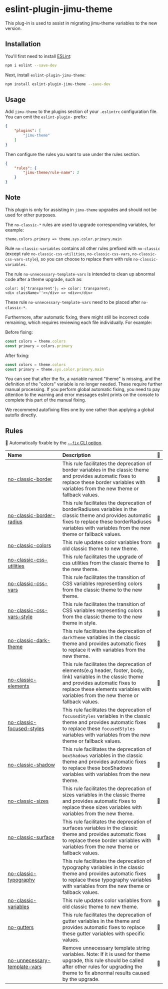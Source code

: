 # eslint-plugin-jimu-theme

This plug-in is used to assist in migrating jimu-theme variables to the new version.

## Installation

You'll first need to install [ESLint](https://eslint.org/):

```sh
npm i eslint --save-dev
```

Next, install `eslint-plugin-jimu-theme`:

```sh
npm install eslint-plugin-jimu-theme --save-dev
```

## Usage

Add `jimu-theme` to the plugins section of your `.eslintrc` configuration file. You can omit the `eslint-plugin-` prefix:

```json
{
    "plugins": [
        "jimu-theme"
    ]
}
```


Then configure the rules you want to use under the rules section.

```json
{
    "rules": {
        "jimu-theme/rule-name": 2
    }
}
```

## Note

This plugin is only for assisting in `jimu-theme` upgrades and should not be used for other purposes.


The `no-classic-*` rules are used to upgrade corresponding variables, for example:

```
theme.colors.primary => theme.sys.color.primary.main
```

Rule `no-classic-variables` contains all other rules prefixed with `no-classic` (except rule `no-classic-css-utilities`,  `no-classic-css-vars`,  `no-classic-css-vars-style`), so you can choose to replace them with rule `no-classic-variables`.

The rule `no-unnecessary-template-vars` is intended to clean up abnormal code after a theme upgrade, such as:

```
color: ${'transparent'}; => color: transparent;
<div className=''></div> => <div></div>
```

These rule `no-unnecessary-template-vars` need to be placed after `no-classic-*`.

Furthermore, after automatic fixing, there might still be incorrect code remaining, which requires reviewing each file individually.
For example:

Before fixing:
```js
const colors = theme.colors
const primary = colors.primary
```
After fixing:
```js
const colors = theme.colors
const primary = theme.sys.color.primary.main
```
You can see that after the fix, a variable named "theme" is missing, and the definition of the "colors" variable is no longer needed. These require further manual processing.
If you perform global automatic fixing, you need to pay attention to the warning and error messages eslint prints on the console to complete this part of the manual fixing.

We recommend autofixing files one by one rather than applying a global autofix directly.

## Rules

<!-- begin auto-generated rules list -->

🔧 Automatically fixable by the [`--fix` CLI option](https://eslint.org/docs/user-guide/command-line-interface#--fix).

| Name                                                                       | Description                                                                                                                                                                                                                             | 🔧 |
| :------------------------------------------------------------------------- | :-------------------------------------------------------------------------------------------------------------------------------------------------------------------------------------------------------------------------------------- | :- |
| [no-classic-border](docs/rules/no-classic-border.md)                       | This rule facilitates the deprecation of border variables in the classic theme and provides automatic fixes to replace these border variables with variables from the new theme or fallback values.                                     | 🔧 |
| [no-classic-border-radius](docs/rules/no-classic-border-radius.md)         | This rule facilitates the deprecation of borderRadiuses variables in the classic theme and provides automatic fixes to replace these borderRadiuses variables with variables from the new theme or fallback values.                     | 🔧 |
| [no-classic-colors](docs/rules/no-classic-colors.md)                       | This rule updates color variables from old classic theme to new theme.                                                                                                                                                                  | 🔧 |
| [no-classic-css-utilities](docs/rules/no-classic-css-utilities.md)         | This rule facilitates the upgrade of css utilities from the classic theme to the new theme.                                                                                                                                             | 🔧 |
| [no-classic-css-vars](docs/rules/no-classic-css-vars.md)                   | This rule facilitates the transition of CSS variables representing colors from the classic theme to the new theme.                                                                                                                      | 🔧 |
| [no-classic-css-vars-style](docs/rules/no-classic-css-vars-style.md)       | This rule facilitates the transition of CSS variables representing colors from the classic theme to the new theme in style.                                                                                                             | 🔧 |
| [no-classic-dark-theme](docs/rules/no-classic-dark-theme.md)               | This rule facilitates the deprecation of `darkTheme` variables in the classic theme and provides automatic fixes to replace it with variables from the new theme.                                                                       | 🔧 |
| [no-classic-elements](docs/rules/no-classic-elements.md)                   | This rule facilitates the deprecation of elements(e.g header, footer, body, link) variables in the classic theme and provides automatic fixes to replace these elements variables with variables from the new theme or fallback values. | 🔧 |
| [no-classic-focused-styles](docs/rules/no-classic-focused-styles.md)       | This rule facilitates the deprecation of `focusedStyles` variables in the classic theme and provides automatic fixes to replace these `focusedStyles` variables with variables from the new theme or fallback values.                   | 🔧 |
| [no-classic-shadow](docs/rules/no-classic-shadow.md)                       | This rule facilitates the deprecation of `boxShadows` variables in the classic theme and provides automatic fixes to replace these boxShadows variables with variables from the new theme.                                              | 🔧 |
| [no-classic-sizes](docs/rules/no-classic-sizes.md)                         | This rule facilitates the deprecation of sizes variables in the classic theme and provides automatic fixes to replace these sizes variables with variables from the new theme.                                                          | 🔧 |
| [no-classic-surface](docs/rules/no-classic-surface.md)                     | This rule facilitates the deprecation of surfaces variables in the classic theme and provides automatic fixes to replace these border variables with variables from the new theme or fallback values.                                   | 🔧 |
| [no-classic-typography](docs/rules/no-classic-typography.md)               | This rule facilitates the deprecation of typography variables in the classic theme and provides automatic fixes to replace these typography variables with variables from the new theme or fallback values.                             | 🔧 |
| [no-classic-variables](docs/rules/no-classic-variables.md)                 | This rule updates color variables from old classic theme to new theme.                                                                                                                                                                  | 🔧 |
| [no-gutters](docs/rules/no-gutters.md)                                     | This rule facilitates the deprecation of gutter variables in the theme and provides automatic fixes to replace these gutter variables with specific values.                                                                             | 🔧 |
| [no-unnecessary-template-vars](docs/rules/no-unnecessary-template-vars.md) | Remove unnecessary template string variables. Note: If it is used for theme upgrade, this rule should be called after other rules for upgrading the theme to fix abnormal results caused by the upgrade.                                | 🔧 |

<!-- end auto-generated rules list -->



